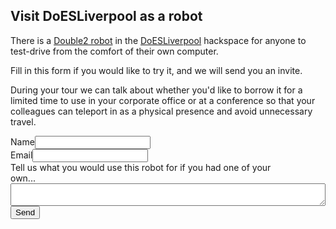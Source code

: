 ## Visit DoESLiverpool as a robot

There is a [Double2 robot](https://goremote.se/) in the [DoESLiverpool](https://doesliverpool.com/) hackspace for anyone to test-drive from the comfort of their own computer.  

Fill in this form if you would like to try it, and we will send you an invite.  

During your tour we can talk about whether you'd like to borrow it for a limited time to use in your corporate office or at a conference so that your colleagues can teleport in as a physical presence and avoid unnecessary travel.


<style>
  label {
    display:block;
    width:90%;
    padding-right:10%
  }
  textarea {
    width:100%;
  }
</style>
<form action="https://formspree.io/julian@goatchurch.org.uk" method="POST">
  <input type="hidden" name="_next" value="done"/>
  <input type="hidden" name="_subject" value="I'd like to borrow a robot" />
  <div>
    <label>Name<input type="text" name="name"></label>
  </div>
  <div>
    <label>Email<input type="email" name="_replyto"></label>
  </div>
  <div>
    <label>Tell us what you would use this robot for if you had one of your own...</label>
    <textarea name="message"></textarea>
  </div>
  <input type="submit" value="Send">
</form>
